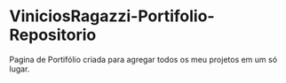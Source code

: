 # ViniciosRagazzi-Portifolio-Repositorio
 Pagina de Portifólio criada para agregar todos os meu projetos em um só lugar.
